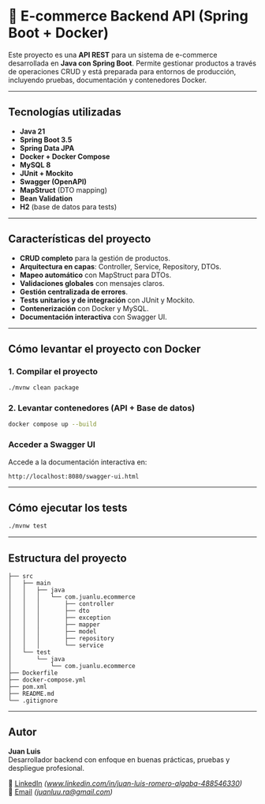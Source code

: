 # 🛒 E-commerce Backend API (Spring Boot + Docker)

Este proyecto es una **API REST** para un sistema de e-commerce desarrollada en **Java con Spring Boot**. Permite gestionar productos a través de operaciones CRUD y está preparada para entornos de producción, incluyendo pruebas, documentación y contenedores Docker.

---

## Tecnologías utilizadas

-  **Java 21**
-  **Spring Boot 3.5**
-  **Spring Data JPA**
-  **Docker + Docker Compose**
-  **MySQL 8**
-  **JUnit + Mockito**
-  **Swagger (OpenAPI)**
-  **MapStruct** (DTO mapping)
-  **Bean Validation**
-  **H2** (base de datos para tests)

---

## Características del proyecto

- **CRUD completo** para la gestión de productos.
- **Arquitectura en capas**: Controller, Service, Repository, DTOs.
- **Mapeo automático** con MapStruct para DTOs.
- **Validaciones globales** con mensajes claros.
- **Gestión centralizada de errores**.
- **Tests unitarios y de integración** con JUnit y Mockito.
- **Contenerización** con Docker y MySQL.
- **Documentación interactiva** con Swagger UI.

---

## Cómo levantar el proyecto con Docker

### 1. Compilar el proyecto
```bash
./mvnw clean package
```

### 2. Levantar contenedores (API + Base de datos)
```bash
docker compose up --build
```

### Acceder a Swagger UI
Accede a la documentación interactiva en:
```
http://localhost:8080/swagger-ui.html
```

---

## Cómo ejecutar los tests
```bash
./mvnw test
```

---

## Estructura del proyecto
```
├── src
│   ├── main
│   │   ├── java
│   │   │   └── com.juanlu.ecommerce
│   │   │       ├── controller
│   │   │       ├── dto
│   │   │       ├── exception
│   │   │       ├── mapper
│   │   │       ├── model
│   │   │       ├── repository
│   │   │       └── service
│   └── test
│       └── java
│           └── com.juanlu.ecommerce
├── Dockerfile
├── docker-compose.yml
├── pom.xml
├── README.md
└── .gitignore
```

---

## Autor
**Juan Luis**  
Desarrollador backend con enfoque en buenas prácticas, pruebas y despliegue profesional.

🔗 [LinkedIn](#) *(www.linkedin.com/in/juan-luis-romero-algaba-488546330)*  
📧 [Email](#) *(juanluu.ra@gmail.com)*  
